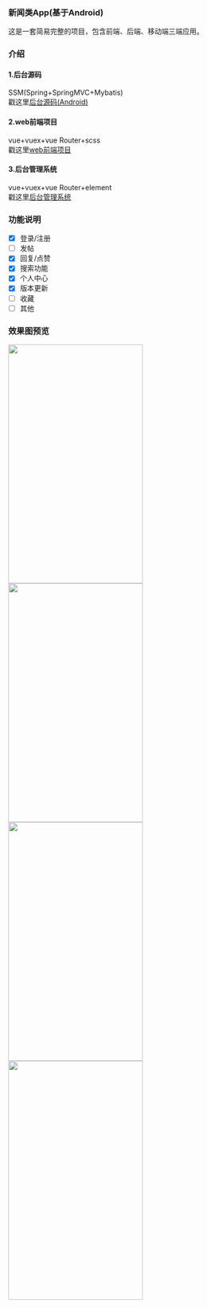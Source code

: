 
### 新闻类App(基于Android)
这是一套简易完整的项目，包含前端、后端、移动端三端应用。
### 介绍
#### 1.后台源码
SSM(Spring+SpringMVC+Mybatis)<br/>
戳这里[后台源码(Android)](https://github.com/xandone/wcdog)<br/>
#### 2.web前端项目 
vue+vuex+vue Router+scss<br/>
戳这里[web前端项目](https://github.com/xandone/wcdog-web)<br/>
#### 3.后台管理系统
vue+vuex+vue Router+element<br/>
戳这里[后台管理系统](https://github.com/xandone/wcdog-manager)

### 功能说明
- [x] 登录/注册
- [ ] 发帖
- [x] 回复/点赞
- [x] 搜索功能
- [x] 个人中心
- [x] 版本更新
- [ ] 收藏
- [ ] 其他

### 效果图预览
<img width="270" height="480" src="https://github.com/xandone/wcdog-app/blob/master/pic/1.png"></img>
<img width="270" height="480" src="https://github.com/xandone/wcdog-app/blob/master/pic/2.png"></img>
<img width="270" height="480" src="https://github.com/xandone/wcdog-app/blob/master/pic/3.png"></img>
<img width="270" height="480" src="https://github.com/xandone/wcdog-app/blob/master/pic/4.png"></img>
